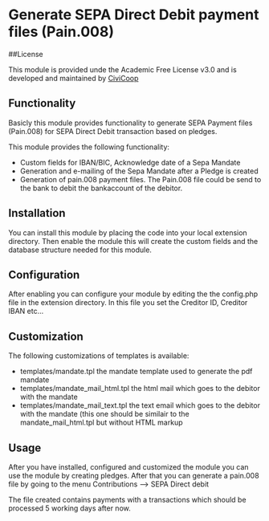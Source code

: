 # Generate SEPA Direct Debit payment files (Pain.008)

##License

This module is provided unde the Academic Free License v3.0 and is developed and maintained by [CiviCoop](http://www.civicoop.org)

## Functionality

Basicly this module provides functionality to generate SEPA Payment files (Pain.008) for SEPA Direct Debit transaction based on pledges.

This module provides the following functionality:

* Custom fields for IBAN/BIC, Acknowledge date of a Sepa Mandate
* Generation and e-mailing of the Sepa Mandate after a Pledge is created
* Generation of pain.008 payment files. The Pain.008 file could be send to the bank to debit the bankaccount of the debitor.

## Installation

You can install this module by placing the code into your local extension directory. Then enable the module this will create the custom fields and the database structure needed for this module.

## Configuration

After enabling you can configure your module by editing the the config.php file in the extension directory. In this file you set the Creditor ID, Creditor IBAN etc...

## Customization

The following customizations of templates is available:

* templates/mandate.tpl the mandate template used to generate the pdf mandate
* templates/mandate_mail_html.tpl the html mail which goes to the debitor with the mandate
* templates/mandate_mail_text.tpl the text email which goes to the debitor with the mandate (this one should be similair to the mandate_mail_html.tpl but without HTML markup

## Usage

After you have installed, configured and customized the module you can use the module by creating pledges. After that you can generate a pain.008 file by going to the menu Contributions --> SEPA Direct debit

The file created contains payments with a transactions which should be processed 5 working days after now. 